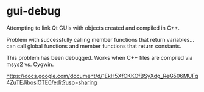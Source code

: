 # gui-debug
Attempting to link Qt GUIs with objects created and compiled in C++.



Problem with successfully calling member functions that return variables… can call global functions and member functions that return constants.

This problem has been debugged. Works when C++ files are compiled via msys2 vs. Cygwin.


https://docs.google.com/document/d/1EkH5XfCKKOfBSyXdg_ReG506MUFq4ZuTEJiboslOTE0/edit?usp=sharing
